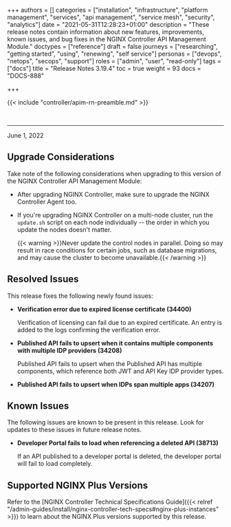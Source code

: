 +++
authors = []
categories = ["installation", "infrastructure", "platform management", "services", "api management", "service mesh", "security", "analytics"]
date = "2021-05-31T12:28:23+01:00"
description = "These release notes contain information about new features, improvements, known issues, and bug fixes in the NGINX Controller API Management Module."
doctypes = ["reference"]
draft = false
journeys = ["researching", "getting started", "using", "renewing", "self service"]
personas = ["devops", "netops", "secops", "support"]
roles = ["admin", "user", "read-only"]
tags = ["docs"]
title = "Release Notes 3.19.4"
toc = true
weight = 93
docs = "DOCS-888"

+++

{{< include "controller/apim-rn-preamble.md" >}}

&nbsp;

---

June 1, 2022

## Upgrade Considerations

Take note of the following considerations when upgrading to this version of the NGINX Controller API Management Module:

- After upgrading NGINX Controller, make sure to upgrade the NGINX Controller Agent too.

- If you're upgrading NGINX Controller on a multi-node cluster, run the `update.sh` script on each node individually -- the order in which you update the nodes doesn't matter.

  {{< warning >}}Never update the control nodes in parallel. Doing so may result in race conditions for certain jobs, such as database migrations, and may cause the cluster to become unavailable.{{< /warning >}}

## Resolved Issues

This release fixes the following newly found issues:

- **Verification error due to expired license certificate (34400)**

  Verification of licensing can fail due to an expired certificate. An entry is added to the logs confirming the verification error.

- **Published API fails to upsert when it contains multiple components with multiple IDP providers (34208)**

  Published API fails to upsert when the Published API has multiple components, which reference both JWT and API Key IDP provider types.

- **Published API fails to upsert when IDPs span multiple apps (34207)**

## Known Issues

The following issues are known to be present in this release. Look for updates to these issues in future release notes.

- **Developer Portal fails to load when referencing a deleted API (38713)**

  If an API published to a developer portal is deleted, the developer portal will fail to load completely. 

## Supported NGINX Plus Versions

Refer to the [NGINX Controller Technical Specifications Guide]({{< relref "/admin-guides/install/nginx-controller-tech-specs#nginx-plus-instances" >}}) to learn about the NGINX Plus versions supported by this release.
